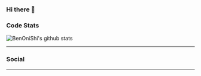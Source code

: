 ### Hi there 👋

<!--
**BenOniShi/BenOniShi** is a ✨ _special_ ✨ repository because its `README.md` (this file) appears on your GitHub profile.

Here are some ideas to get you started:

- 🔭 I’m currently working on ...
- 🌱 I’m currently learning ...
- 👯 I’m looking to collaborate on ...
- 🤔 I’m looking for help with ...
- 💬 Ask me about ...
- 📫 How to reach me: ...
- 😄 Pronouns: ...
- ⚡ Fun fact: ...
-->



### Code Stats
![BenOniShi's github stats](https://github-readme-stats.vercel.app/api?username=BenOniShi&show_icons=true&theme=dracula)

---- 

### Social



----

<!--
- 👻 : [BenOniShi.top](http://BenOniShi.top)
### Contact me
shibn9510@gmail.com


-->
